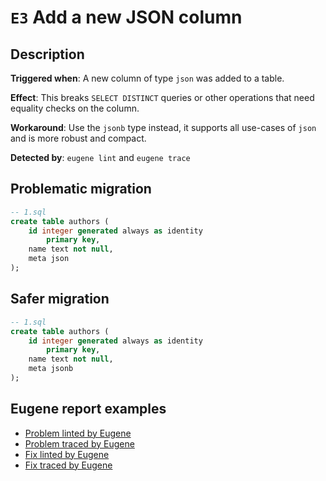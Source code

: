 # `E3` Add a new JSON column

## Description

**Triggered when**: A new column of type `json` was added to a table.

**Effect**: This breaks `SELECT DISTINCT` queries or other operations that need equality checks on the column.

**Workaround**: Use the `jsonb` type instead, it supports all use-cases of `json` and is more robust and compact.

**Detected by**: `eugene lint` and `eugene trace`

## Problematic migration

```sql
-- 1.sql
create table authors (
    id integer generated always as identity
        primary key,
    name text not null,
    meta json
);
```

## Safer migration

```sql
-- 1.sql
create table authors (
    id integer generated always as identity
        primary key,
    name text not null,
    meta jsonb
);
```

## Eugene report examples

- [Problem linted by Eugene](unsafe_lint.md)
- [Problem traced by Eugene](unsafe_trace.md)
- [Fix linted by Eugene](safer_trace.md)
- [Fix traced by Eugene](safer_trace.md)
